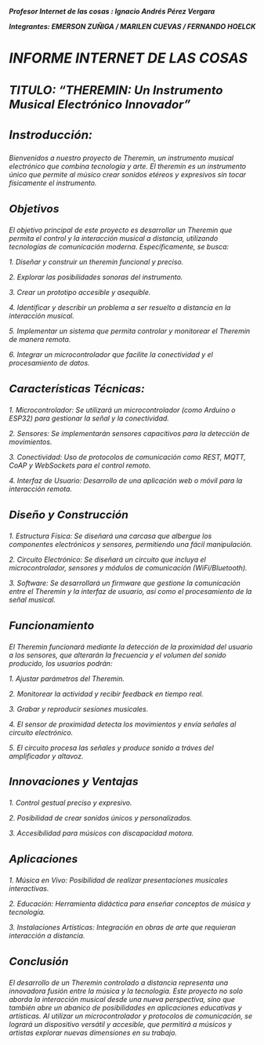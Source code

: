 <strong><b><i> Profesor Internet de las cosas </strong>: Ignacio Andrés Pérez Vergara </i></b></p>
<b><i> Integrantes:  EMERSON ZUÑIGA / MARILEN CUEVAS / FERNANDO HOELCK </i></b>
<h2 style="font-size: 28px;"><b><i>INFORME INTERNET DE LAS COSAS </i></b></h2>
<h3 style="font-size: 24px;"><b><i> TITULO: “THEREMIN: Un Instrumento Musical Electrónico Innovador” </i></b></h3>
<h3 style="font-size: 24px;"><b><i> Instroducción:</i></b></h3>
<p><i> Bienvenidos a nuestro proyecto de Theremin, un instrumento musical electrónico que combina tecnología y arte.  El theremín es un instrumento único que permite al músico crear sonidos etéreos y expresivos sin tocar físicamente el instrumento.</p> </i>
<h3 style="font-size: 22px;"><b><i> Objetivos  </i></b></h3>
<p><i> El objetivo principal de este proyecto es desarrollar un Theremin que permita el control y la interacción musical a distancia, utilizando tecnologías de comunicación moderna. Específicamente, se busca: </p> </i>
<p><i> 1.	Diseñar y construir un theremin funcional y preciso.</p> </i>
<p><i> 2.	Explorar las posibilidades sonoras del instrumento.</p> </i>
<p><i> 3.	Crear un prototipo accesible y asequible.</p> </i>
<p><i> 4.	Identificar y describir un problema a ser resuelto a distancia en la interacción musical.</p> </i>
<p><i> 5.	Implementar un sistema que permita controlar y monitorear el Theremin de manera remota.</p> </i>
<p><i> 6.	Integrar un microcontrolador que facilite la conectividad y el procesamiento de datos.</p> </i>
<h3 style="font-size: 22px;"><b><i> Características Técnicas:</i></b></h3>
<p><i> 1.	Microcontrolador: Se utilizará un microcontrolador (como Arduino o ESP32) para gestionar la señal y la conectividad. </p> </i>
<p><i> 2.	Sensores: Se implementarán sensores capacitivos para la detección de movimientos. </p> </i>
<p><i> 3.	Conectividad: Uso de protocolos de comunicación como REST, MQTT, CoAP y WebSockets para el control remoto. </p> </i>
<p><i> 4.	Interfaz de Usuario: Desarrollo de una aplicación web o móvil para la interacción remota. </p> </i>
<h3 style="font-size: 22px;"><b><i> Diseño y Construcción </i></b></h3>
<p><i> 1.	Estructura Física: Se diseñará una carcasa que albergue los componentes electrónicos y sensores, permitiendo una fácil manipulación.
<p><i> 2.	Circuito Electrónico: Se diseñará un circuito que incluya el microcontrolador, sensores y módulos de comunicación (WiFi/Bluetooth).
<p><i> 3.	Software: Se desarrollará un firmware que gestione la comunicación entre el Theremin y la interfaz de usuario, así como el procesamiento de la señal musical.
<h3 style="font-size: 22px;"><b><i> Funcionamiento </i></b></h3>
<p><i> El Theremin funcionará mediante la detección de la proximidad del usuario a los sensores, que alterarán la frecuencia y el volumen del sonido producido, los usuarios podrán: </p> </i>
<p><i> 1.	Ajustar parámetros del Theremin. </p> </i>
<p><i> 2.	Monitorear la actividad y recibir feedback en tiempo real. </p> </i>
<p><i> 3.	Grabar y reproducir sesiones musicales. </p> </i>
<p><i> 4.	El sensor de proximidad detecta los movimientos y envía señales al circuito electrónico. </p> </i>
<p><i> 5.	El circuito procesa las señales y produce sonido a tráves del amplificador y altavoz. </p> </i>
<h3 style="font-size: 22px;"><b><i> Innovaciones y Ventajas</i></b></h3>
<p><i>1.	Control gestual preciso y expresivo.</p> </i>
<p><i>2.	Posibilidad de crear sonidos únicos y personalizados.</p> </i>
<p><i>3.	Accesibilidad para músicos con discapacidad motora.</p> </i>
<h3 style="font-size: 22px;"><b><i>Aplicaciones</i></b></h3>
<p><i>1.	Música en Vivo: Posibilidad de realizar presentaciones musicales interactivas.</p> </i>
<p><i>2.	Educación: Herramienta didáctica para enseñar conceptos de música y tecnología.</p> </i>
<p><i>3.	Instalaciones Artísticas: Integración en obras de arte que requieran interacción a distancia.</p> </i>
<h3 style="font-size: 22px;"><b><i>Conclusión</i></b></h3>
<p>El desarrollo de un Theremin controlado a distancia representa una innovadora fusión entre la música y la tecnología. Este proyecto no solo aborda la interacción musical desde una nueva perspectiva, sino que también abre un abanico de posibilidades en aplicaciones educativas y artísticas. Al utilizar un microcontrolador y protocolos de comunicación, se logrará un dispositivo versátil y accesible, que permitirá a músicos y artistas explorar nuevas dimensiones en su trabajo.</p>







